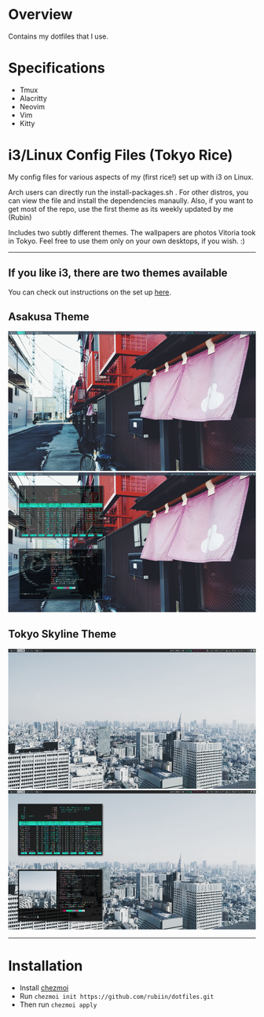 # Overview

Contains my dotfiles that I use.

# Specifications
* Tmux
* Alacritty
* Neovim
* Vim
* Kitty


# i3/Linux Config Files (Tokyo Rice)

My config files for various aspects of my (first rice!) set up with i3 on Linux.

Arch users can directly run the install-packages.sh . For other distros, you can view the file and install the dependencies manaully. Also, if you want to get most of the repo, use the first theme as its weekly updated by me (Rubin)

Includes two subtly different themes. The wallpapers are photos Vitoria took in Tokyo. Feel free to use them only on your own desktops, if you wish. :)

***

## If you like i3, there are two themes available

You can check out instructions on the set up [here](https://github.com/rubiin/dotfiles/blob/master/instructions.md).
## Asakusa Theme
![Asakusa Theme](/i3wm/i3-asakusa-theme/screenshot-asakusa.png)
![Asakusa Theme](/i3wm/i3-asakusa-theme/screenshot-asakusa-stats.png)

## Tokyo Skyline Theme
![Tokyo Skyline Theme](/i3wm/i3-tokyo-skyline-theme/screenshot-tokyo-skyline.png)
![Tokyo Skyline Theme](/i3wm/i3-tokyo-skyline-theme/screenshot-tokyo-skyline-stats.png)

***

# Installation

* Install [chezmoi](https://www.chezmoi.io/docs/install/)
* Run `chezmoi init https://github.com/rubiin/dotfiles.git`
* Then run `chezmoi apply`

